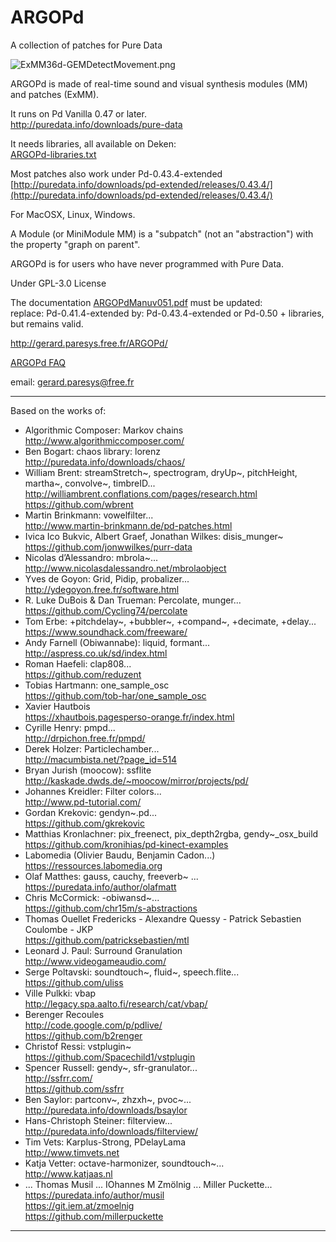 # ARGOPd
A collection of patches for Pure Data

![ExMM36d-GEMDetectMovement.png](ExMM36d-GEMDetectMovement.png)

ARGOPd is made of real-time sound and visual synthesis modules (MM) and patches (ExMM).

It runs on Pd Vanilla 0.47 or later.  
http://puredata.info/downloads/pure-data 

It needs libraries, all available on Deken:  
[ARGOPd-libraries.txt](ARGOPd-libraries.txt)

Most patches also work under Pd-0.43.4-extended  
[http://puredata.info/downloads/pd-extended/releases/0.43.4/](http://puredata.info/downloads/pd-extended/releases/0.43.4/)

For MacOSX, Linux, Windows.

A Module (or MiniModule MM) is a "subpatch" (not an "abstraction") with the property "graph on parent". 

ARGOPd is for users who have never programmed with Pure Data.

Under GPL-3.0 License  

The documentation [ARGOPdManuv051.pdf](ARGOPdManuv051.pdf) must be updated:  
replace: Pd-0.41.4-extended by: Pd-0.43.4-extended or Pd-0.50 + libraries, but remains valid.

http://gerard.paresys.free.fr/ARGOPd/  

[ARGOPd FAQ](http://gerard.paresys.free.fr/ARGOPd/ARGOPdFAQ.html)  

email: gerard.paresys@free.fr

__________________________________________________________________
Based on the works of:  
- Algorithmic Composer: Markov chains  
   http://www.algorithmiccomposer.com/
- Ben Bogart: chaos library: lorenz  
   http://puredata.info/downloads/chaos/
- William Brent: streamStretch~, spectrogram, dryUp~, pitchHeight, martha~, convolve~, timbreID...  
   http://williambrent.conflations.com/pages/research.html  
   https://github.com/wbrent
- Martin Brinkmann: vowelfilter...  
   http://www.martin-brinkmann.de/pd-patches.html
- Ivica Ico Bukvic, Albert Graef, Jonathan Wilkes: disis_munger~  
   https://github.com/jonwwilkes/purr-data
- Nicolas d’Alessandro: mbrola~...  
   http://www.nicolasdalessandro.net/mbrolaobject
- Yves de Goyon: Grid, Pidip, probalizer...  
   http://ydegoyon.free.fr/software.html
- R. Luke DuBois & Dan Trueman: Percolate, munger...  
   https://github.com/Cycling74/percolate
- Tom Erbe: +pitchdelay~, +bubbler~, +compand~, +decimate, +delay...  
   https://www.soundhack.com/freeware/
- Andy Farnell (Obiwannabe): liquid, formant...  
   http://aspress.co.uk/sd/index.html
- Roman Haefeli: clap808...  
   https://github.com/reduzent
- Tobias Hartmann: one_sample_osc  
  https://github.com/tob-har/one_sample_osc
- Xavier Hautbois  
   https://xhautbois.pagesperso-orange.fr/index.html
- Cyrille Henry: pmpd...  
   http://drpichon.free.fr/pmpd/
- Derek Holzer: Particlechamber...  
   http://macumbista.net/?page_id=514
- Bryan Jurish (moocow): ssflite  
   http://kaskade.dwds.de/~moocow/mirror/projects/pd/
- Johannes Kreidler: Filter colors...  
   http://www.pd-tutorial.com/
- Gordan Krekovic: gendyn~.pd...  
   https://github.com/gkrekovic
- Matthias Kronlachner: pix_freenect, pix_depth2rgba, gendy~_osx_build  
   https://github.com/kronihias/pd-kinect-examples
- Labomedia (Olivier Baudu, Benjamin Cadon...)  
   https://ressources.labomedia.org
- Olaf Matthes: gauss, cauchy, freeverb~ ...  
   https://puredata.info/author/olafmatt 
- Chris McCormick: -obiwansd~...  
   https://github.com/chr15m/s-abstractions
- Thomas Ouellet Fredericks - Alexandre Quessy - Patrick Sebastien Coulombe - JKP  
   https://github.com/patricksebastien/mtl
- Leonard J. Paul: Surround Granulation  
   http://www.videogameaudio.com/
- Serge Poltavski: soundtouch~, fluid~, speech.flite...  
   https://github.com/uliss 
- Ville Pulkki: vbap  
   http://legacy.spa.aalto.fi/research/cat/vbap/
- Berenger Recoules  
   http://code.google.com/p/pdlive/  
   https://github.com/b2renger
- Christof Ressi: vstplugin~  
   https://github.com/Spacechild1/vstplugin  
- Spencer Russell: gendy~, sfr-granulator...  
   http://ssfrr.com/  
   https://github.com/ssfrr
- Ben Saylor: partconv~, zhzxh~, pvoc~...  
   http://puredata.info/downloads/bsaylor
- Hans-Christoph Steiner: filterview...  
   http://puredata.info/downloads/filterview/
- Tim Vets: Karplus-Strong, PDelayLama  
   http://www.timvets.net
- Katja Vetter: octave-harmonizer, soundtouch~...   
   http://www.katjaas.nl
- ... Thomas Musil ... IOhannes M Zmölnig ... Miller Puckette...  
   https://puredata.info/author/musil  
   https://git.iem.at/zmoelnig  
   https://github.com/millerpuckette
__________________________________________________________________
